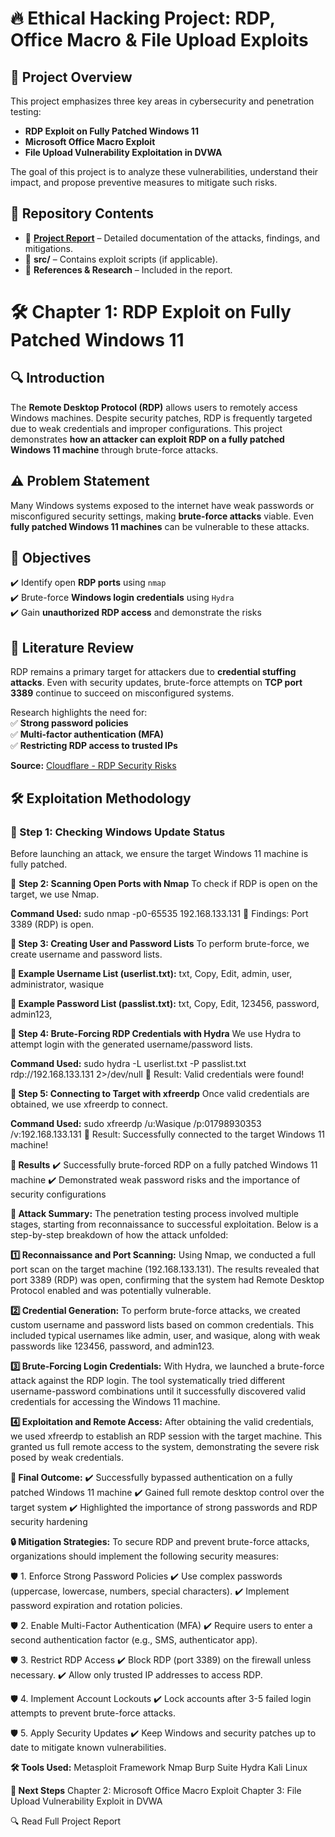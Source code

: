 # 🔥 Ethical Hacking Project: RDP, Office Macro & File Upload Exploits

## 📌 Project Overview  
This project emphasizes three key areas in cybersecurity and penetration testing:
- **RDP Exploit on Fully Patched Windows 11**
- **Microsoft Office Macro Exploit**
- **File Upload Vulnerability Exploitation in DVWA**

The goal of this project is to analyze these vulnerabilities, understand their impact, and propose preventive measures to mitigate such risks.

## **📂 Repository Contents**
- 📜 **[Project Report](report/Project%20Report.pdf)** – Detailed documentation of the attacks, findings, and mitigations.
- 📂 **src/** – Contains exploit scripts (if applicable).
- 📖 **References & Research** – Included in the report.


# **🛠 Chapter 1: RDP Exploit on Fully Patched Windows 11**  
## 🔍 Introduction  
The **Remote Desktop Protocol (RDP)** allows users to remotely access Windows machines. Despite security patches, RDP is frequently targeted due to weak credentials and improper configurations. This project demonstrates **how an attacker can exploit RDP on a fully patched Windows 11 machine** through brute-force attacks.

## **⚠️ Problem Statement**  
Many Windows systems exposed to the internet have weak passwords or misconfigured security settings, making **brute-force attacks** viable. Even **fully patched Windows 11 machines** can be vulnerable to these attacks.

## **🎯 Objectives**
✔️ Identify open **RDP ports** using `nmap`  
✔️ Brute-force **Windows login credentials** using `Hydra`  
✔️ Gain **unauthorized RDP access** and demonstrate the risks  

## **📖 Literature Review**  
RDP remains a primary target for attackers due to **credential stuffing attacks**. Even with security updates, brute-force attempts on **TCP port 3389** continue to succeed on misconfigured systems.  

Research highlights the need for:  
✅ **Strong password policies**  
✅ **Multi-factor authentication (MFA)**  
✅ **Restricting RDP access to trusted IPs**  

**Source:** [Cloudflare - RDP Security Risks](https://www.cloudflare.com/learning/access-management/rdp-security-risks/)  

## **🛠 Exploitation Methodology**  
### **🔹 Step 1: Checking Windows Update Status**  
Before launching an attack, we ensure the target Windows 11 machine is fully patched.  

🔹 **Step 2: Scanning Open Ports with Nmap**
To check if RDP is open on the target, we use Nmap.

**Command Used:**
sudo nmap -p0-65535 192.168.133.131
📌 Findings: Port 3389 (RDP) is open.

**🔹 Step 3: Creating User and Password Lists**
To perform brute-force, we create username and password lists.

**📌 Example Username List (userlist.txt):**
txt,
Copy,
Edit,
admin,
user,
administrator,
wasique

**📌 Example Password List (passlist.txt):**
txt,
Copy,
Edit,
123456,
password,
admin123,

**🔹 Step 4: Brute-Forcing RDP Credentials with Hydra**
We use Hydra to attempt login with the generated username/password lists.

**Command Used:**
sudo hydra -L userlist.txt -P passlist.txt rdp://192.168.133.131 2>/dev/null
📌 Result: Valid credentials were found!

**🔹 Step 5: Connecting to Target with xfreerdp**
Once valid credentials are obtained, we use xfreerdp to connect.

**Command Used:**
sudo xfreerdp /u:Wasique /p:01798930353 /v:192.168.133.131
📌 Result: Successfully connected to the target Windows 11 machine!

**📌 Results**
✔️ Successfully brute-forced RDP on a fully patched Windows 11 machine
✔️ Demonstrated weak password risks and the importance of security configurations

**📌 Attack Summary:**
The penetration testing process involved multiple stages, starting from reconnaissance to successful exploitation. Below is a step-by-step breakdown of how the attack unfolded:

**1️⃣ Reconnaissance and Port Scanning:**
Using Nmap, we conducted a full port scan on the target machine (192.168.133.131). The results revealed that port 3389 (RDP) was open, confirming that the system had Remote Desktop Protocol enabled and was potentially vulnerable.

**2️⃣ Credential Generation:**
To perform brute-force attacks, we created custom username and password lists based on common credentials. This included typical usernames like admin, user, and wasique, along with weak passwords like 123456, password, and admin123.

**3️⃣ Brute-Forcing Login Credentials:**
With Hydra, we launched a brute-force attack against the RDP login. The tool systematically tried different username-password combinations until it successfully discovered valid credentials for accessing the Windows 11 machine.

**4️⃣ Exploitation and Remote Access:**
After obtaining the valid credentials, we used xfreerdp to establish an RDP session with the target machine. This granted us full remote access to the system, demonstrating the severe risk posed by weak credentials.

**🎯 Final Outcome:**
✔️ Successfully bypassed authentication on a fully patched Windows 11 machine
✔️ Gained full remote desktop control over the target system
✔️ Highlighted the importance of strong passwords and RDP security hardening


**🔒 Mitigation Strategies:**
To secure RDP and prevent brute-force attacks, organizations should implement the following security measures:

🛡️ 1. Enforce Strong Password Policies
✔️ Use complex passwords (uppercase, lowercase, numbers, special characters).
✔️ Implement password expiration and rotation policies.

🛡️ 2. Enable Multi-Factor Authentication (MFA)
✔️ Require users to enter a second authentication factor (e.g., SMS, authenticator app).

🛡️ 3. Restrict RDP Access
✔️ Block RDP (port 3389) on the firewall unless necessary.
✔️ Allow only trusted IP addresses to access RDP.

🛡️ 4. Implement Account Lockouts
✔️ Lock accounts after 3-5 failed login attempts to prevent brute-force attacks.

🛡️ 5. Apply Security Updates
✔️ Keep Windows and security patches up to date to mitigate known vulnerabilities.

**🛠 Tools Used:**
Metasploit Framework
Nmap
Burp Suite
Hydra
Kali Linux

**📖 Next Steps**
Chapter 2: Microsoft Office Macro Exploit
Chapter 3: File Upload Vulnerability Exploit in DVWA

🔍 Read Full Project Report
